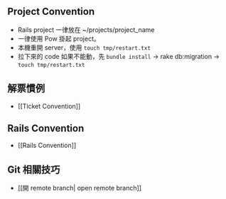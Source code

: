 ## Project Convention

* Rails project 一律放在 ~/projects/project_name
* 一律使用 Pow 掛起 project。
* 本機重開 server，使用 `touch tmp/restart.txt`
* 拉下來的 code 如果不能動，先 `bundle install` -> rake db:migration -> `touch tmp/restart.txt`


## 解票慣例

* [[Ticket Convention]]

## Rails Convention

* [[Rails Convention]]

## Git 相關技巧

* [[開 remote branch| open remote branch]]